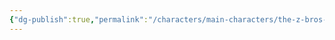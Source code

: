 ```yaml
---
{"dg-publish":true,"permalink":"/characters/main-characters/the-z-bros-protagonists/zap/"}
---
```



